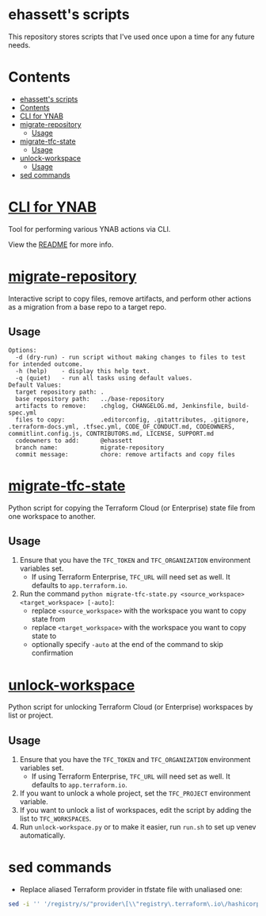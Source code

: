 # ehassett's scripts

This repository stores scripts that I've used once upon a time for any future needs.

# Contents

- [ehassett's scripts](#ehassetts-scripts)
- [Contents](#contents)
- [CLI for YNAB](#cli-for-ynab)
- [migrate-repository](#migrate-repository)
  - [Usage](#usage)
- [migrate-tfc-state](#migrate-tfc-state)
  - [Usage](#usage-1)
- [unlock-workspace](#unlock-workspace)
  - [Usage](#usage-2)
- [sed commands](#sed-commands)

# [CLI for YNAB](./cli-for-ynab/README.md)

Tool for performing various YNAB actions via CLI.

View the [README](./cli-for-ynab/README.md) for more info.

# [migrate-repository](./migrate-repository/)

Interactive script to copy files, remove artifacts, and perform other actions as a migration from a base repo to a target repo.

## Usage

```
Options:
  -d (dry-run) - run script without making changes to files to test for intended outcome.
  -h (help)    - display this help text.
  -q (quiet)   - run all tasks using default values.
Default Values:
  target repository path: .
  base repository path:   ../base-repository
  artifacts to remove:    .chglog, CHANGELOG.md, Jenkinsfile, build-spec.yml
  files to copy:          .editorconfig, .gitattributes, .gitignore, .terraform-docs.yml, .tfsec.yml, CODE_OF_CONDUCT.md, CODEOWNERS, commitlint.config.js, CONTRIBUTORS.md, LICENSE, SUPPORT.md
  codeowners to add:      @ehassett
  branch name:            migrate-repository
  commit message:         chore: remove artifacts and copy files
```

# [migrate-tfc-state](./migrate-tfc-state/)

Python script for copying the Terraform Cloud (or Enterprise) state file from one workspace to another.

## Usage

1. Ensure that you have the `TFC_TOKEN` and `TFC_ORGANIZATION` environment variables set.
   - If using Terraform Enterprise, `TFC_URL` will need set as well. It defaults to `app.terraform.io`.
2. Run the command `python migrate-tfc-state.py <source_workspace> <target_workspace> [-auto]`:
   - replace `<source_workspace>` with the workspace you want to copy state from
   - replace `<target_workspace>` with the workspace you want to copy state to
   - optionally specify `-auto` at the end of the command to skip confirmation

# [unlock-workspace](./unlock-workspace/)

Python script for unlocking Terraform Cloud (or Enterprise) workspaces by list or project.

## Usage

1. Ensure that you have the `TFC_TOKEN` and `TFC_ORGANIZATION` environment variables set.
   - If using Terraform Enterprise, `TFC_URL` will need set as well. It defaults to `app.terraform.io`.
2. If you want to unlock a whole project, set the `TFC_PROJECT` environment variable.
3. If you want to unlock a list of workspaces, edit the script by adding the list to `TFC_WORKSPACES`.
4. Run `unlock-workspace.py` or to make it easier, run `run.sh` to set up venev automatically.

# sed commands

- Replace aliased Terraform provider in tfstate file with unaliased one:

```bash
sed -i '' '/registry/s/"provider\[\\"registry\.terraform\.io\/hashicorp\/aws\\"\]\..*"/"provider\[\\"registry\.terraform\.io\/hashicorp\/aws\\"\]"/g' *.tfstate
```
